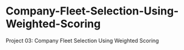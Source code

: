 # Company-Fleet-Selection-Using-Weighted-Scoring
Project 03: Company Fleet Selection Using Weighted Scoring
